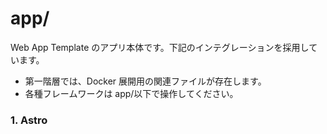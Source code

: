 # app/

Web App Template のアプリ本体です。下記のインテグレーションを採用しています。

- 第一階層では、Docker 展開用の関連ファイルが存在します。
- 各種フレームワークは app/以下で操作してください。

### 1. Astro
